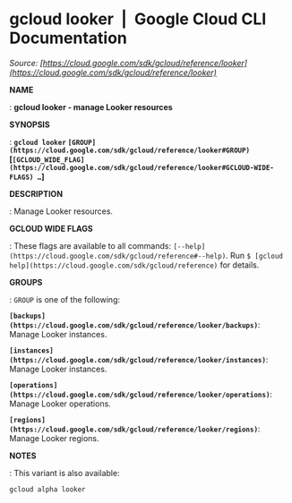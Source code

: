 # gcloud looker  |  Google Cloud CLI Documentation

*Source: [https://cloud.google.com/sdk/gcloud/reference/looker](https://cloud.google.com/sdk/gcloud/reference/looker)*

**NAME**

: **gcloud looker - manage Looker resources**

**SYNOPSIS**

: **`gcloud looker` `[GROUP](https://cloud.google.com/sdk/gcloud/reference/looker#GROUP)` [`[GCLOUD_WIDE_FLAG](https://cloud.google.com/sdk/gcloud/reference/looker#GCLOUD-WIDE-FLAGS) …`]**

**DESCRIPTION**

: Manage Looker resources.

**GCLOUD WIDE FLAGS**

: These flags are available to all commands: `[--help](https://cloud.google.com/sdk/gcloud/reference#--help)`.
Run `$ [gcloud help](https://cloud.google.com/sdk/gcloud/reference)` for details.

**GROUPS**

: ``GROUP`` is one of the following:

**`[backups](https://cloud.google.com/sdk/gcloud/reference/looker/backups)`**:
Manage Looker instances.

**`[instances](https://cloud.google.com/sdk/gcloud/reference/looker/instances)`**:
Manage Looker instances.

**`[operations](https://cloud.google.com/sdk/gcloud/reference/looker/operations)`**:
Manage Looker operations.

**`[regions](https://cloud.google.com/sdk/gcloud/reference/looker/regions)`**:
Manage Looker regions.

**NOTES**

: This variant is also available:

```
gcloud alpha looker
```